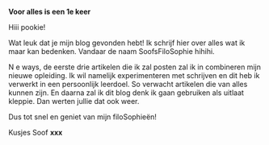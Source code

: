 **Voor alles is een 1e keer**

Hiii pookie!

Wat leuk dat je mijn blog gevonden hebt! Ik schrijf hier over alles wat ik maar kan bedenken. Vandaar de naam SoofsFiloSophie hihihi.

N e ways, de eerste drie artikelen die ik zal posten zal ik in combineren mijn nieuwe opleiding. Ik wil namelijk experimenteren met schrijven en dit heb ik verwerkt in een persoonlijk leerdoel. So verwacht artikelen die van alles kunnen zijn. En daarna zal ik dit blog denk ik gaan gebruiken als uitlaat kleppie. Dan werten jullie dat ook weer.

Dus tot snel en geniet van mijn filoSophieën!

Kusjes Soof **xxx**
